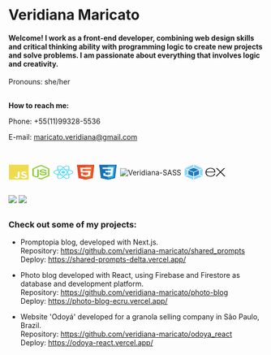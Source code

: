 # Veridiana Maricato

#### Welcome! I work as a front-end developer, combining web design skills and critical thinking ability with programming logic to create new projects and solve problems. I am passionate about everything that involves logic and creativity.  

Pronouns: she/her

##

**How to reach me:**  

Phone: +55(11)99328-5536  

E-mail: maricato.veridiana@gmail.com  

##

<!-- -   Top languages

[![Top Langs](https://github-readme-stats.vercel.app/api/top-langs/?username=veridiana-maricato)](https://github.com/anuraghazra/github-readme-stats) -->

<div style="display: inline_block"><br>
  <img align="center" alt="Veridiana-Js" height="30" width="40" src="https://raw.githubusercontent.com/devicons/devicon/master/icons/javascript/javascript-plain.svg">
   <img align="center" alt="Veridiana-Node" height="30" width="40" src="https://github.com/devicons/devicon/blob/master/icons/nodejs/nodejs-original.svg">
  <img align="center" alt="Veridiana-React" height="30" width="40" src="https://raw.githubusercontent.com/devicons/devicon/master/icons/react/react-original.svg">
  <img align="center" alt="Veridiana-HTML" height="30" width="40" src="https://raw.githubusercontent.com/devicons/devicon/master/icons/html5/html5-original.svg">
  <img align="center" alt="Veridiana-CSS" height="30" width="40" src="https://raw.githubusercontent.com/devicons/devicon/master/icons/css3/css3-original.svg">
  <img align="center" alt="Veridiana-SASS" height="30" width="40" src="https://img.shields.io/badge/Sass-CC6699?style=for-the-badge&logo=sass&logoColor=white">
    <img align="center" alt="Veridiana-Webpack" height="30" width="40" src="https://github.com/devicons/devicon/blob/master/icons/webpack/webpack-original.svg"> 
  <img align="center" background-color="white" alt="Veridiana-Express" height="30" width="40" src="https://github.com/devicons/devicon/blob/master/icons/express/express-original.svg">
  
</div>

##

<div> 
  <a href = "mailto:maricato.veridiana@gmail.com"><img src="https://img.shields.io/badge/-Gmail-%23333?style=for-the-badge&logo=gmail&logoColor=white" target="_blank"></a>
  <a href="https://www.linkedin.com/in/veridiana-maricato/" target="_blank"><img src="https://img.shields.io/badge/-LinkedIn-%230077B5?style=for-the-badge&logo=linkedin&logoColor=white" target="_blank"></a>  
</div>

##

### Check out some of my projects:


* Promptopia blog, developed with Next.js.  
Repository: https://github.com/veridiana-maricato/shared_prompts   
Deploy: https://shared-prompts-delta.vercel.app/

* Photo blog developed with React, using Firebase and Firestore as database and development platform.  
Repository: https://github.com/veridiana-maricato/photo-blog  
Deploy: https://photo-blog-ecru.vercel.app/

* Website 'Odoyá' developed for a granola selling company in São Paulo, Brazil.  
Repository: https://github.com/veridiana-maricato/odoya_react  
Deploy: https://odoya-react.vercel.app/




